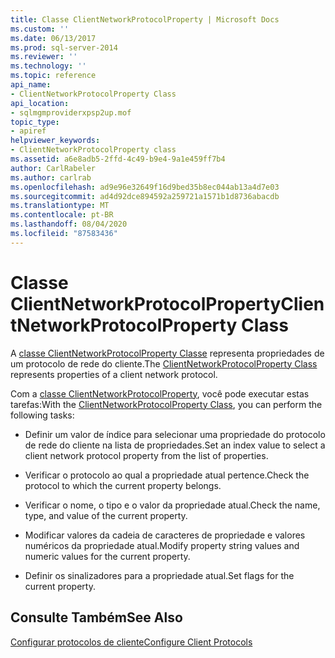 ```yaml
---
title: Classe ClientNetworkProtocolProperty | Microsoft Docs
ms.custom: ''
ms.date: 06/13/2017
ms.prod: sql-server-2014
ms.reviewer: ''
ms.technology: ''
ms.topic: reference
api_name:
- ClientNetworkProtocolProperty Class
api_location:
- sqlmgmproviderxpsp2up.mof
topic_type:
- apiref
helpviewer_keywords:
- ClientNetworkProtocolProperty class
ms.assetid: a6e8adb5-2ffd-4c49-b9e4-9a1e459ff7b4
author: CarlRabeler
ms.author: carlrab
ms.openlocfilehash: ad9e96e32649f16d9bed35b8ec044ab13a4d7e03
ms.sourcegitcommit: ad4d92dce894592a259721a1571b1d8736abacdb
ms.translationtype: MT
ms.contentlocale: pt-BR
ms.lasthandoff: 08/04/2020
ms.locfileid: "87583436"
---
```

# <a name="clientnetworkprotocolproperty-class"></a><span data-ttu-id="c3e20-102">Classe ClientNetworkProtocolProperty</span><span class="sxs-lookup"><span data-stu-id="c3e20-102">ClientNetworkProtocolProperty Class</span></span>
  <span data-ttu-id="c3e20-103">A [classe ClientNetworkProtocolProperty Classe](clientnetworkprotocolproperty-class.md) representa propriedades de um protocolo de rede do cliente.</span><span class="sxs-lookup"><span data-stu-id="c3e20-103">The [ClientNetworkProtocolProperty Class](clientnetworkprotocolproperty-class.md) represents properties of a client network protocol.</span></span>  
  
 <span data-ttu-id="c3e20-104">Com a [classe ClientNetworkProtocolProperty](clientnetworkprotocolproperty-class.md), você pode executar estas tarefas:</span><span class="sxs-lookup"><span data-stu-id="c3e20-104">With the [ClientNetworkProtocolProperty Class](clientnetworkprotocolproperty-class.md), you can perform the following tasks:</span></span>  
  
-   <span data-ttu-id="c3e20-105">Definir um valor de índice para selecionar uma propriedade do protocolo de rede do cliente na lista de propriedades.</span><span class="sxs-lookup"><span data-stu-id="c3e20-105">Set an index value to select a client network protocol property from the list of properties.</span></span>  
  
-   <span data-ttu-id="c3e20-106">Verificar o protocolo ao qual a propriedade atual pertence.</span><span class="sxs-lookup"><span data-stu-id="c3e20-106">Check the protocol to which the current property belongs.</span></span>  
  
-   <span data-ttu-id="c3e20-107">Verificar o nome, o tipo e o valor da propriedade atual.</span><span class="sxs-lookup"><span data-stu-id="c3e20-107">Check the name, type, and value of the current property.</span></span>  
  
-   <span data-ttu-id="c3e20-108">Modificar valores da cadeia de caracteres de propriedade e valores numéricos da propriedade atual.</span><span class="sxs-lookup"><span data-stu-id="c3e20-108">Modify property string values and numeric values for the current property.</span></span>  
  
-   <span data-ttu-id="c3e20-109">Definir os sinalizadores para a propriedade atual.</span><span class="sxs-lookup"><span data-stu-id="c3e20-109">Set flags for the current property.</span></span>  
  
## <a name="see-also"></a><span data-ttu-id="c3e20-110">Consulte Também</span><span class="sxs-lookup"><span data-stu-id="c3e20-110">See Also</span></span>  
 [<span data-ttu-id="c3e20-111">Configurar protocolos de cliente</span><span class="sxs-lookup"><span data-stu-id="c3e20-111">Configure Client Protocols</span></span>](https://technet.microsoft.com/library/ms181035.aspx)  
  
  
